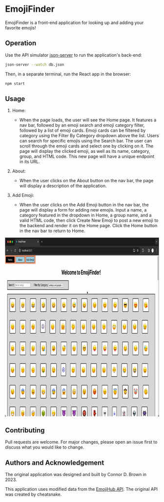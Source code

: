 # EmojiFinder

EmojiFinder is a front-end application for looking up and adding your favorite emojis!

## Operation

Use the API simulator [json-server](https://www.npmjs.com/package/json-server) to run the application's back-end:

```bash
json-server --watch db.json
```
Then, in a separate terminal, run the React app in the browser:
```bash
npm start
```

## Usage

1. Home: 
    - When the page loads, the user will see the Home page. It features a nav bar, followed by an emoji search and emoji category filter, followed by a list of emoji cards. Emoji cards can be filtered by category using the Filter By Category dropdown above the list. Users can search for specific emojis using the Search bar. The user can scroll through the emoji cards and select one by clicking on it. The page will display the clicked emoji, as well as its name, category, group, and HTML code. This new page will have a unique endpoint in its URL.

2. About: 
    - When the user clicks on the About button on the nav bar, the page will display a description of the application.

3. Add Emoji: 
    - When the user clicks on the Add Emoji button in the nav bar, the page will display a form for adding new emojis. Input a name, a category featured in the dropdown in Home, a group name, and a valid HTML code, then click Create New Emoji to post a new emoji to the backend and render it on the Home page. Click the Home button in the nav bar to return to Home.

<img src="https://github.com/connordbrown/phase-2-project/blob/main/phase-2-project.gif?raw=true" width="800" height="584"/>

## Contributing

Pull requests are welcome. For major changes, please open an issue first
to discuss what you would like to change.

## Authors and Acknowledgement

The original application was designed and built by Connor D. Brown in 2023.

This application uses modified data from the [EmojiHub API](https://github.com/cheatsnake/emojihub). The original API was created by cheatsnake.  